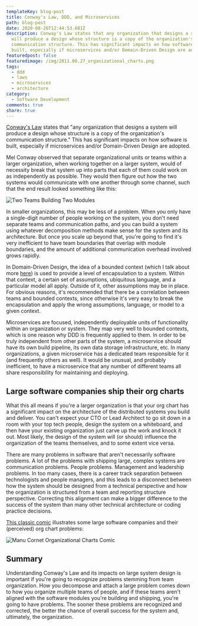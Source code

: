 ```yaml
---
templateKey: blog-post
title: Conway's Law, DDD, and Microservices
path: blog-post
date: 2020-08-26T12:44:53.681Z
description: Conway's Law states that any organization that designs a system
  will produce a design whose structure is a copy of the organization's
  communication structure. This has significant impacts on how software is
  built, especially if microservices and/or Domain-Driven Design are adopted.
featuredpost: false
featuredimage: /img/2011.06.27_organizational_charts.png
tags:
  - ddd
  - laws
  - microservices
  - architecture
category:
  - Software Development
comments: true
share: true
---
```

[Conway's Law](https://www.melconway.com/Home/Conways_Law.html) states that "any organization that designs a system will produce a design whose structure is a copy of the organization's communication structure." This has significant impacts on how software is built, especially if microservices and/or Domain-Driven Design are adopted.

Mel Conway observed that separate organizational units or teams within a larger organization, when working together on a larger system, would of necessity break that system up into parts that each of them could work on as independently as possible. They would then figure out how the two systems would communicate with one another through some channel, such that the end result looked something like this:

![Two Teams Building Two Modules](/img/two-teams-conways-law.png)

In smaller organizations, this may be less of a problem. When you only have a single-digit number of people working on the system, you don't need separate teams and communication paths, and you can build a system using whatever decomposition methods make sense for the system and its architecture. But once you scale up beyond that, you're going to find it's very inefficient to have team boundaries that overlap with module boundaries, and the amount of additional communication overhead involved grows rapidly.

In Domain-Driven Design, the idea of a bounded context (which I talk about more [here](https://ardalis.com/encapsulation-in-objects-and-applications/)) is used to provide a level of encapsulation to a system. Within that context, a certain set of assumptions, ubiquitous language, and a particular model all apply. Outside of it, other assumptions may be in place. For obvious reasons, it's recommended that there be a correlation between teams and bounded contexts, since otherwise it's very easy to break the encapsulation and apply the wrong assumptions, language, or model to a given context.

Microservices are focused, independently deployable units of functionality within an organization or system. They map very well to bounded contexts, which is one reason why DDD is frequently applied to them. In order to be truly independent from other parts of the system, a microservice should have its own build pipeline, its own data storage infrastructure, etc. In many organizations, a given microservice has a dedicated team responsible for it (and frequently others as well). It would be unusual, and probably inefficient, to have a microservice that any number of different teams all share responsibility for maintaining and deploying.

## Large software companies ship their org charts

What this all means if you're a larger organization is that your org chart has a significant impact on the architecture of the distributed systems you build and deliver. You can't expect your CTO or Lead Architect to go sit down in a room with your top tech people, design the system on a whiteboard, and then have your existing organization just carve up the work and knock it out. Most likely, the design of the system will (or should) influence the organization of the teams themselves, and to some extent vice versa.

There are many problems in software that aren't necessarily software problems. A lot of the problems with shipping large, complex systems are communication problems. People problems. Management and leadership problems. In too many cases, there is a career track separation between technologists and people managers, and this leads to a disconnect between how the system should be designed from a technical perspective and how the organization is structured from a team and reporting structure perspective. Correcting this alignment can make a bigger difference to the success of the system than many other technical architecture or coding practice decisions.

[This classic comic](https://bonkersworld.net/organizational-charts) illustrates some large software companies and their (perceived) org chart problems:

![Manu Cornet Organizational Charts Comic](/img/2011.06.27_organizational_charts.png)

## Summary

Understanding Conway's Law and its impacts on large system design is important if you're going to recognize problems stemming from team organization. How you decompose and attach a large problem comes down to how you organize multiple teams of people, and if these teams aren't aligned with the software modules you're building and shipping, you're going to have problems. The sooner these problems are recognized and corrected, the better the chance of overall success for the system and, ultimately, the organization.
